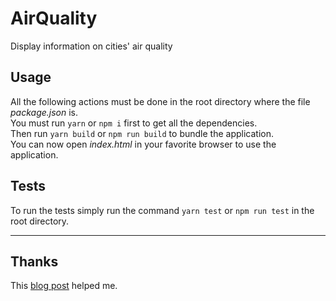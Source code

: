 # AirQuality
Display information on cities' air quality

## Usage
All the following actions must be done in the root directory where the file *package.json* is.  
You must run `yarn` or `npm i` first to get all the dependencies.  
Then run `yarn build` or `npm run build` to bundle the application.  
You can now open *index.html* in your favorite browser to use the application.

## Tests
To run the tests simply run the command `yarn test` or `npm run test` in the root directory.

***

## Thanks
This [blog post](http://blog.tomduncalf.com/posts/setting-up-typescript-and-react/) helped me.
